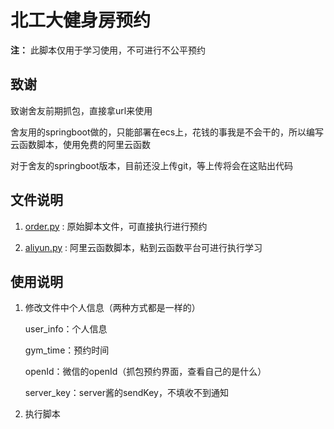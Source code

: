 # 北工大健身房预约

**注：** 此脚本仅用于学习使用，不可进行不公平预约

## 致谢

致谢舍友前期抓包，直接拿url来使用

舍友用的springboot做的，只能部署在ecs上，花钱的事我是不会干的，所以编写云函数脚本，使用免费的阿里云函数

对于舍友的springboot版本，目前还没上传git，等上传将会在这贴出代码

## 文件说明

1. [order.py]() : 原始脚本文件，可直接执行进行预约

2. [aliyun.py]() : 阿里云函数脚本，粘到云函数平台可进行执行学习

## 使用说明

1. 修改文件中个人信息（两种方式都是一样的）

    user_info：个人信息

    gym_time：预约时间

    openId：微信的openId（抓包预约界面，查看自己的是什么）

    server_key：server酱的sendKey，不填收不到通知

2. 执行脚本

